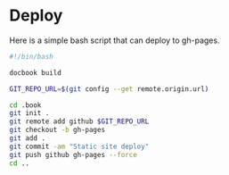 
# Deploy

Here is a simple bash script that can deploy to gh-pages.



```bash
#!/bin/bash

docbook build

GIT_REPO_URL=$(git config --get remote.origin.url)

cd .book
git init .
git remote add github $GIT_REPO_URL
git checkout -b gh-pages
git add .
git commit -am "Static site deploy"
git push github gh-pages --force
cd ..
```
